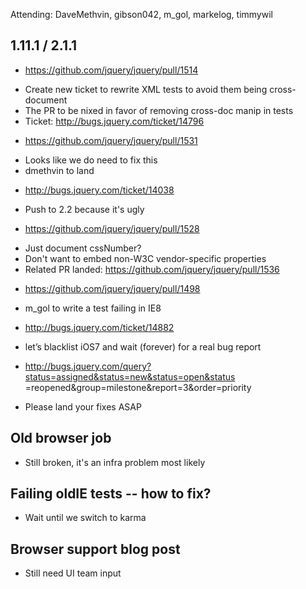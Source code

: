 Attending: DaveMethvin, gibson042, m_gol, markelog, timmywil

## 1.11.1 / 2.1.1
* https://github.com/jquery/jquery/pull/1514
 - Create new ticket to rewrite XML tests to avoid them being cross-document
 - The PR to be nixed in favor of removing cross-doc manip in tests
 - Ticket: http://bugs.jquery.com/ticket/14796
* https://github.com/jquery/jquery/pull/1531
 - Looks like we do need to fix this
 - dmethvin to land
* http://bugs.jquery.com/ticket/14038
 - Push to 2.2 because it's ugly
* https://github.com/jquery/jquery/pull/1528
 - Just document cssNumber?
 - Don't want to embed non-W3C vendor-specific properties
 - Related PR landed: https://github.com/jquery/jquery/pull/1536
* https://github.com/jquery/jquery/pull/1498
 - m_gol to write a test failing in IE8
* http://bugs.jquery.com/ticket/14882
 - let’s blacklist iOS7 and wait (forever) for a real bug report
* http://bugs.jquery.com/query?status=assigned&status=new&status=open&status =reopened&group=milestone&report=3&order=priority
 - Please land your fixes ASAP

## Old browser job
* Still broken, it's an infra problem most likely

## Failing oldIE tests -- how to fix?
* Wait until we switch to karma

## Browser support blog post
* Still need UI team input
